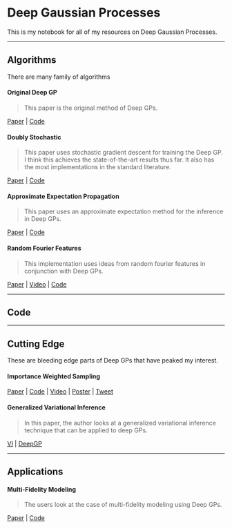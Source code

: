 # Deep Gaussian Processes

This is my notebook for all of my resources on Deep Gaussian Processes.


---
## Algorithms

There are many family of algorithms

#### Original Deep GP

> This paper is the original method of Deep GPs. 

[Paper]() | [Code]()

#### Doubly Stochastic

> This paper uses stochastic gradient descent for training the Deep GP. I think this achieves the state-of-the-art results thus far. It also has the most implementations in the standard literature.

[Paper]() | [Code]()


#### Approximate Expectation Propagation

> This paper uses an approximate expectation method for the inference in Deep GPs.

[Paper]() | [Code]()


#### Random Fourier Features

> This implementation uses ideas from random fourier features in conjunction with Deep GPs.

[Paper](https://arxiv.org/abs/1610.04386) | [Video](https://vimeo.com/238221933) | [Code](https://github.com/mauriziofilippone/deep_gp_random_features)



---

## Code

---

## Cutting Edge

These are bleeding edge parts of Deep GPs that have peaked my interest.


#### Importance Weighted Sampling

[Paper](https://arxiv.org/abs/1905.05435) | [Code](https://github.com/hughsalimbeni/DGPs_with_IWVI) | [Video](https://slideslive.com/38917895/gaussian-processes) | [Poster](https://twitter.com/HSalimbeni/status/1137856997930483712/photo/1) | [Tweet]()

#### Generalized Variational Inference

> In this paper, the author looks at a generalized variational inference technique that can be applied to deep GPs.

[VI](https://arxiv.org/pdf/1904.02063.pdf) | [DeepGP](https://arxiv.org/pdf/1904.02303.pdf)




---

## Applications

#### Multi-Fidelity Modeling

> The users look at the case of multi-fidelity modeling using Deep GPs.

[Paper](https://arxiv.org/pdf/1903.07320.pdf) | [Code](https://github.com/amzn/emukit/tree/master/emukit/examples/multi_fidelity_dgp)
